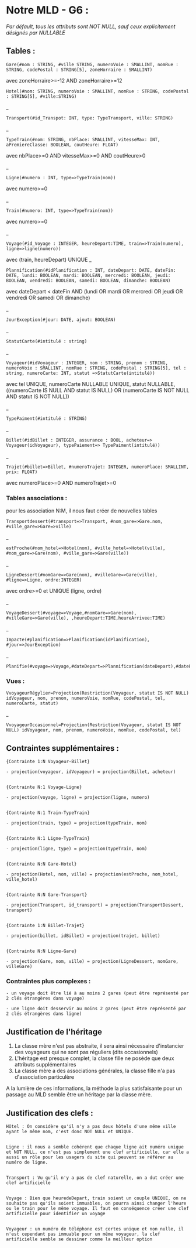 # Notre MLD - G6 :



_Par défault, tous les attributs sont NOT NULL, sauf ceux explicitement désignés par NULLABLE_

## Tables :

    Gare(#nom : STRING, #ville STRING, numeroVoie : SMALLINT, nomRue : STRING, codePostal : STRING[5], zoneHorraire : SMALLINT) 

avec zoneHorraire>=-12 AND zoneHorraire>=12 

    Hotel(#nom: STRING, numeroVoie : SMALLINT, nomRue : STRING, codePostal : STRING[5], #ville:STRING)
_

    Transport(#id_Transpot: INT, type: TypeTransport, ville: STRING)
_

    TypeTrain(#nom: STRING, nbPlace: SMALLINT, vitesseMax: INT, aPremiereClasse: BOOLEAN, coutHeure: FLOAT)

avec nbPlace>=0 AND vitesseMax>=0 AND coutHeure>0

_

    Ligne(#numero : INT, type=>TypeTrain(nom))

avec numero>=0

_

    Train(#numero: INT, type=>TypeTrain(nom))

avec numero>=0

_

    Voyage(#id_Voyage : INTEGER, heureDepart:TIME, train=>Train(numero), ligne=>ligne(numero))

avec (train, heureDepart) UNIQUE
_

    Plannification(#idPlanification : INT, dateDepart: DATE, dateFin: DATE, lundi: BOOLEAN, mardi: BOOLEAN, mercredi: BOOLEAN, jeudi: BOOLEAN, vendredi: BOOLEAN, samedi: BOOLEAN, dimanche: BOOLEAN)

avec dateDepart < dateFin AND (lundi OR mardi OR mercredi OR jeudi OR vendredi OR samedi OR dimanche)

_

    JourException(#jour: DATE, ajout: BOOLEAN)

_

    StatutCarte(#intitulé : string)
_

    Voyageur(#idVoyageur : INTEGER, nom : STRING, prenom : STRING, numeroVoie : SMALLINT, nomRue : STRING, codePostal : STRING[5], tel : string, numeroCarte: INT, statut =>StatutCarte(intitulé))

avec tel UNIQUE, numeroCarte NULLABLE UNIQUE, statut NULLABLE, ((numeroCarte IS NULL AND statut IS NULL) OR (numeroCarte IS NOT NULL AND statut IS NOT NULL))

_

    TypePaiment(#intitulé : STRING)

_

    Billet(#idBillet : INTEGER, assurance : BOOL, acheteur=> Voyageur(idVoyageur), typePaiement=> TypePaiment(intitulé)) 

_

    Trajet(#billet=>Billet, #numeroTrajet: INTEGER, numeroPlace: SMALLINT, prix: FLOAT)

avec numeroPlace>=0 AND numeroTrajet>=0

### Tables associations : 

pour les association N:M, il nous faut créer de nouvelles tables 

    Transportdessert(#transport=>Transport, #nom_gare=>Gare.nom, #ville_gare=>Gare=>ville)

_

    estProche(#nom_hotel=>Hotel(nom), #ville_hotel=>Hotel(ville), #nom_gare=>Gare(nom), #ville_gare=>Gare(ville))

_ 

    LigneDessert(#nomGare=>Gare(nom), #villeGare=>Gare(ville), #ligne=>Ligne, ordre:INTEGER)

avec ordre>=0 et UNIQUE (ligne, ordre)

_

    VoyageDessert(#voyage=>Voyage,#nomGare=>Gare(nom), #villeGare=>Gare(ville), ,heureDepart:TIME,heureArrivee:TIME)

_

    Impacte(#planification=>Planification(idPlanification), #jour=>JourException)

_ 

    Planifie(#voyage=>Voyage,#dateDepart=>Plannification(dateDepart),#dateFin=>Plannification(dateFin))


### Vues : 

    VvoyageurRégylier=Projection(Restriction(Voyageur, statut IS NOT NULL) idVoyageur, nom, prenom, numeroVoie, nomRue, codePostal, tel, numeroCarte, statut)

_

    VvoyageurOccasionnel=Projection(Restriction(Voyageur, statut IS NOT NULL) idVoyageur, nom, prenom, numeroVoie, nomRue, codePostal, tel)


## Contraintes supplémentaires : 

    {Contrainte 1:N Voyageur-Billet}

    - projection(voyageur, idVoyageur) = projection(Billet, acheteur)


    {Contrainte N:1 Voyage-Ligne}

    - projection(voyage, ligne) = projection(ligne, numero)


    {Contrainte N:1 Train-TypeTrain}

    - projection(train, type) = projection(typeTrain, nom)


    {Contrainte N:1 Ligne-TypeTrain}

    - projection(ligne, type) = projection(typeTrain, nom)


    {Contrainte N:N Gare-Hotel}

    - projection(Hotel, nom, ville) = projection(estProche, nom_hotel, ville_hotel)


    {Contrainte N:N Gare-Transport}

    - projection(Transport, id_transport) = projection(TransportDessert, transport)


    {Contrainte 1:N Billet-Trajet}

    - projection(billet, idBillet) = projection(trajet, billet)


    {Contrainte N:N Ligne-Gare}

    - projection(Gare, nom, ville) = projection(LigneDessert, nomGare, villeGare)





### Contraintes plus complexes :


    - un voyage doit être lié à au moins 2 gares (peut être représenté par 2 clés étrangères dans voyage)

    - une ligne doit desservir au moins 2 gares (peut être représenté par 2 clés étrangères dans ligne)



## Justification de l'héritage
1. La classe mère n'est pas abstraite, il sera ainsi nécessaire d'instancier des voyageurs qui ne sont pas réguliers (dits occasionnels)
2. L'héritage est presque complet, la classe fille ne posède que deux attributs supplémentaires
3. La classe mère a des associations générales, la classe fille n'a pas d'association particulère

A la lumière de ces informations, la méthode la plus satisfaisante pour un passage au MLD semble être un héritage par la classe mère. 


## Justification des clefs :

    Hôtel : On considère qu'il n'y a pas deux hôtels d'une même ville ayant le même nom, c'est donc NOT NULL et UNIQUE.


    Ligne : il nous a semble cohérent que chaque ligne ait numéro unique et NOT NULL, ce n'est pas simplement une clef artificielle, car elle a aussi un rôle pour les usagers du site qui peuvent se référer au numéro de ligne.


    Transport : Vu qu'il n'y a pas de clef naturelle, on a dut créer une clef artificielle


    Voyage : Bien que heuredeDepart, train soient un couple UNIQUE, on ne souhaite pas qu'ils soient immuables, on pourra ainsi changer l'heure ou le train pour le même voyage. Il faut en conséquence créer une clef artificielle pour identifier un voyage


    Voyageur : un numéro de téléphone est certes unique et non nulle, il n'est cependant pas immuable pour un même voyageur, la clef artificielle semble se dessiner comme la meilleur option
